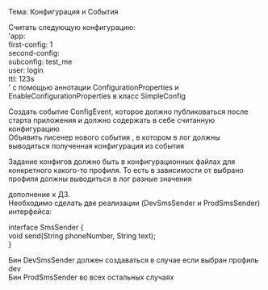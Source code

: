 Тема: Конфигурация и События  
  
Считать следующую конфигурацию:  
'app:  
    first-config: 1  
    second-config:  
        subconfig: test_me  
        user: login  
        ttl: 123s  
'
с помощью аннотации ConfigurationProperties и EnableConfigurationProperties в класс SimpleConfig  

Создать событие ConfigEvent, которое должно публиковаться после старта приложения и должно содержать в себе считанную конфигурацию  
Объявить лисенер нового события , в котором в лог должны выводиться полученная конфигурация из события  

Задание конфигов должно быть в конфигурационных файлах для конкретного какого-то профиля. То есть в зависимости от выбрано профиля должны выводиться в лог разные значения  

дополнение к ДЗ.  
Необходимо сделать две реализации (DevSmsSender и ProdSmsSender) интерфейса: 
  
interface SmsSender {  
    void send(String phoneNumber, String text);  
}  
  
Бин DevSmsSender должен создаваться в случае если выбран профиль dev  
Бин ProdSmsSender во всех остальных случаях  
